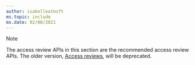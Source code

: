 ```yaml
---
author: isabelleatmsft
ms.topic: include
ms.date: 02/08/2021
---
```


<!-- markdownlint-disable MD041-->

>[!NOTE]
>The access review APIs in this section are the recommended access review APIs. The older version, [Access reviews](https://docs.microsoft.com/graph/api/resources/accessreviews-root?view=graph-rest-beta&preserve-view=true), will be deprecated.
